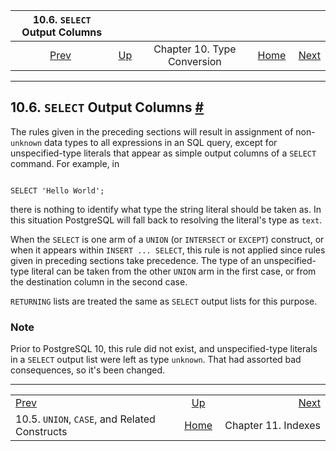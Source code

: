 <!--?xml version="1.0" encoding="UTF-8" standalone="no"?-->

|                         10.6. `SELECT` Output Columns                         |                                                   |                             |                                                       |                                             |
| :---------------------------------------------------------------------------: | :------------------------------------------------ | :-------------------------: | ----------------------------------------------------: | ------------------------------------------: |
| [Prev](typeconv-union-case.html "10.5. UNION, CASE, and Related Constructs")  | [Up](typeconv.html "Chapter 10. Type Conversion") | Chapter 10. Type Conversion | [Home](index.html "PostgreSQL 17devel Documentation") |  [Next](indexes.html "Chapter 11. Indexes") |

***

## 10.6. `SELECT` Output Columns [#](#TYPECONV-SELECT)

The rules given in the preceding sections will result in assignment of non-`unknown` data types to all expressions in an SQL query, except for unspecified-type literals that appear as simple output columns of a `SELECT` command. For example, in

```

SELECT 'Hello World';
```

there is nothing to identify what type the string literal should be taken as. In this situation PostgreSQL will fall back to resolving the literal's type as `text`.

When the `SELECT` is one arm of a `UNION` (or `INTERSECT` or `EXCEPT`) construct, or when it appears within `INSERT ... SELECT`, this rule is not applied since rules given in preceding sections take precedence. The type of an unspecified-type literal can be taken from the other `UNION` arm in the first case, or from the destination column in the second case.

`RETURNING` lists are treated the same as `SELECT` output lists for this purpose.

### Note

Prior to PostgreSQL 10, this rule did not exist, and unspecified-type literals in a `SELECT` output list were left as type `unknown`. That had assorted bad consequences, so it's been changed.

***

|                                                                               |                                                       |                                             |
| :---------------------------------------------------------------------------- | :---------------------------------------------------: | ------------------------------------------: |
| [Prev](typeconv-union-case.html "10.5. UNION, CASE, and Related Constructs")  |   [Up](typeconv.html "Chapter 10. Type Conversion")   |  [Next](indexes.html "Chapter 11. Indexes") |
| 10.5. `UNION`, `CASE`, and Related Constructs                                 | [Home](index.html "PostgreSQL 17devel Documentation") |                         Chapter 11. Indexes |
